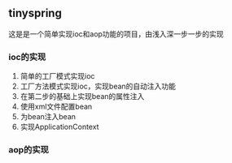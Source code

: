 ## tinyspring
这是是一个简单实现ioc和aop功能的项目，由浅入深一步一步的实现

### ioc的实现
1. 简单的工厂模式实现ioc
2. 工厂方法模式实现ioc，实现bean的自动注入功能
3. 在第二步的基础上实现bean的属性注入
4. 使用xml文件配置bean
5. 为bean注入bean
6. 实现ApplicationContext

### aop的实现